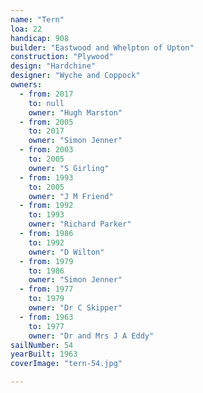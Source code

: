 ```yaml
---
name: "Tern"
loa: 22
handicap: 908
builder: "Eastwood and Whelpton of Upton"
construction: "Plywood"
design: "Hardchine"
designer: "Wyche and Coppock"
owners:
  - from: 2017
    to: null
    owner: "Hugh Marston"
  - from: 2005
    to: 2017
    owner: "Simon Jenner"
  - from: 2003
    to: 2005
    owner: "S Girling"
  - from: 1993
    to: 2005
    owner: "J M Friend"
  - from: 1992
    to: 1993
    owner: "Richard Parker"
  - from: 1986
    to: 1992
    owner: "D Wilton"
  - from: 1979
    to: 1986
    owner: "Simon Jenner"
  - from: 1977
    to: 1979
    owner: "Dr C Skipper"
  - from: 1963
    to: 1977
    owner: "Dr and Mrs J A Eddy"
sailNumber: 54
yearBuilt: 1963
coverImage: "tern-54.jpg"

---
```

